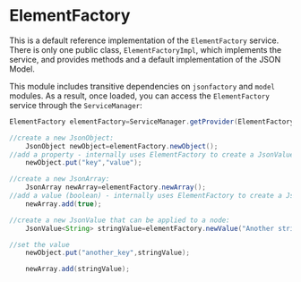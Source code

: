 # ElementFactory

This is a default reference implementation of the `ElementFactory` service. There is only
one public class, `ElementFactoryImpl`, which implements the service, and provides methods
and a default implementation of the JSON Model.

This module includes transitive dependencies on `jsonfactory` and `model` modules. As a result, once loaded, you can
access the `ElementFactory` service through the `ServiceManager`:

```java
ElementFactory elementFactory=ServiceManager.getProvider(ElementFactory.class);

//create a new JsonObject:
    JsonObject newObject=elementFactory.newObject();
//add a property - internally uses ElementFactory to create a JsonValue
    newObject.put("key","value");

//create a new JsonArray:
    JsonArray newArray=elementFactory.newArray();
//add a value (boolean) - internally uses ElementFactory to create a JsonValue
    newArray.add(true);

//create a new JsonValue that can be applied to a node:
    JsonValue<String> stringValue=elementFactory.newValue("Another string");

//set the value
    newObject.put("another_key",stringValue);

    newArray.add(stringValue);
```